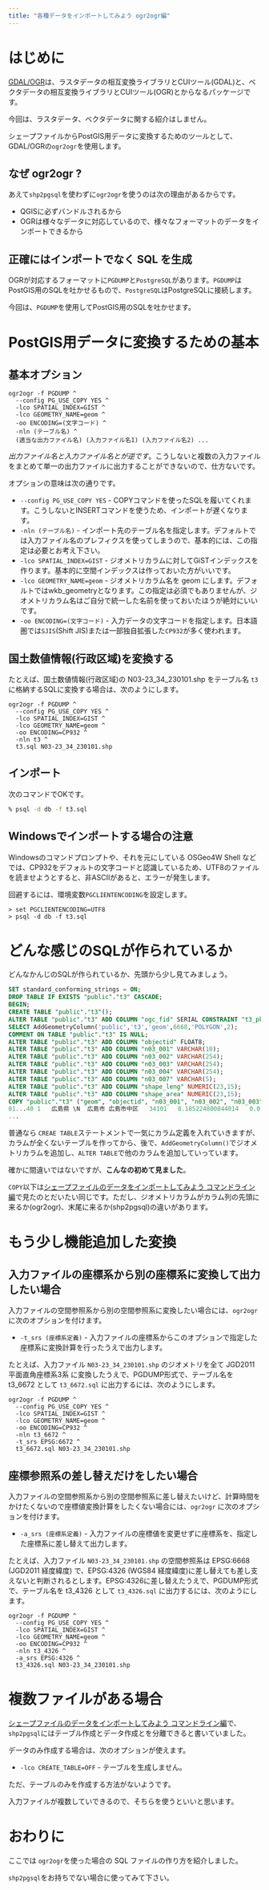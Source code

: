 ```yaml
---
title: "各種データをインポートしてみよう ogr2ogr編"
---
```


# はじめに

[GDAL/OGR](https://gdal.org/index.html)は、ラスタデータの相互変換ライブラリとCUIツール(GDAL)と、ベクタデータの相互変換ライブラリとCUIツール(OGR)とからなるパッケージです。

今回は、ラスタデータ、ベクタデータに関する紹介はしません。

シェープファイルからPostGIS用データに変換するためのツールとして、GDAL/OGRの``ogr2ogr``を使用します。

## なぜ ogr2ogr ?

あえて``shp2pgsql``を使わずに``ogr2ogr``を使うのは次の理由があるからです。

  * QGISに必ずバンドルされるから
  * OGRは様々なデータに対応しているので、様々なフォーマットのデータをインポートできるから

## 正確にはインポートでなく SQL を生成

OGRが対応するフォーマットに``PGDUMP``と``PostgreSQL``があります。``PGDUMP``はPostGIS用のSQLを吐かせるもので、``PostgreSQL``はPostgreSQLに接続します。

今回は、``PGDUMP``を使用してPostGIS用のSQLを吐かせます。

# PostGIS用データに変換するための基本

## 基本オプション

```
ogr2ogr -f PGDUMP ^
  --config PG_USE_COPY YES ^
  -lco SPATIAL_INDEX=GIST ^
  -lco GEOMETRY_NAME=geom ^
  -oo ENCODING=(文字コード) ^
  -nln (テーブル名) ^
  (適当な出力ファイル名) (入力ファイル名1) (入力ファイル名2) ...
```

*出力ファイル名と入力ファイル名とが逆です*。こうしないと複数の入力ファイルをまとめて単一の出力ファイルに出力することができないので、仕方ないです。

オプションの意味は次の通りです。

  * ``--config PG_USE_COPY YES`` - COPYコマンドを使ったSQLを履いてくれます。こうしないとINSERTコマンドを使うため、インポートが遅くなります。
  * ``-nln (テーブル名)`` - インポート先のテーブル名を指定します。デフォルトでは入力ファイル名のプレフィクスを使ってしまうので、基本的には、この指定は必要とお考え下さい。
  * ``-lco SPATIAL_INDEX=GIST`` - ジオメトリカラムに対してGiSTインデックスを作ります。基本的に空間インデックスは作っておいた方がいいです。
  * ``-lco GEOMETRY_NAME=geom`` - ジオメトリカラム名を geom にします。デフォルトではwkb_geometryとなります。この指定は必須でもありませんが、ジオメトリカラム名はご自分で統一した名前を使っておいたほうが絶対にいいです。
  * ``-oo ENCODING=(文字コード)`` - 入力データの文字コードを指定します。日本語圏では``SJIS``(Shift JIS)または一部独自拡張した``CP932``が多く使われます。

## 国土数値情報(行政区域)を変換する

たとえば、国土数値情報(行政区域)の N03-23_34_230101.shp をテーブル名 ``t3`` に格納するSQLに変換する場合は、次のようにします。

```batch
ogr2ogr -f PGDUMP ^
  --config PG_USE_COPY YES ^
  -lco SPATIAL_INDEX=GIST ^
  -lco GEOMETRY_NAME=geom ^
  -oo ENCODING=CP932 ^
  -nln t3 ^
  t3.sql N03-23_34_230101.shp
```

## インポート

次のコマンドでOKです。

```sh
% psql -d db -f t3.sql
```

## Windowsでインポートする場合の注意

Windowsのコマンドプロンプトや、それを元にしている OSGeo4W Shell などでは、CP932をデフォルトの文字コードと認識しているため、UTF8のファイルを読ませようとすると、非ASCIIがあると、エラーが発生します。

回避するには、環境変数``PGCLIENTENCODING``を設定します。

```batch
> set PGCLIENTENCODING=UTF8
> psql -d db -f t3.sql
```

# どんな感じのSQLが作られているか

どんなかんじのSQLが作られているか、先頭から少し見てみましょう。

```sql
SET standard_conforming_strings = ON;
DROP TABLE IF EXISTS "public"."t3" CASCADE;
BEGIN;
CREATE TABLE "public"."t3"();
ALTER TABLE "public"."t3" ADD COLUMN "ogc_fid" SERIAL CONSTRAINT "t3_pk" PRIMARY KEY;
SELECT AddGeometryColumn('public','t3','geom',6668,'POLYGON',2);
COMMENT ON TABLE "public"."t3" IS NULL;
ALTER TABLE "public"."t3" ADD COLUMN "objectid" FLOAT8;
ALTER TABLE "public"."t3" ADD COLUMN "n03_001" VARCHAR(10);
ALTER TABLE "public"."t3" ADD COLUMN "n03_002" VARCHAR(254);
ALTER TABLE "public"."t3" ADD COLUMN "n03_003" VARCHAR(254);
ALTER TABLE "public"."t3" ADD COLUMN "n03_004" VARCHAR(254);
ALTER TABLE "public"."t3" ADD COLUMN "n03_007" VARCHAR(5);
ALTER TABLE "public"."t3" ADD COLUMN "shape_leng" NUMERIC(23,15);
ALTER TABLE "public"."t3" ADD COLUMN "shape_area" NUMERIC(23,15);
COPY "public"."t3" ("geom", "objectid", "n03_001", "n03_002", "n03_003", "n03_004", "n03_007", "shape_leng", "shape_area") FROM STDIN;
01...40	1	広島県	\N	広島市	広島市中区	34101	0.185224800844014	0.001501901176319
...
```

普通なら ``CREAE TABLE``ステートメントで一気にカラム定義を入れていきますが、カラムが全くないテーブルを作ってから、後で、``AddGeometryColumn()``でジオメトリカラムを追加し、``ALTER TABLE``で他のカラムを追加していっています。

確かに間違いではないですが、**こんなの初めて見ました**。

``COPY``以下は[シェープファイルのデータをインポートしてみよう コマンドライン編](import-cli)で見たのとだいたい同じです。ただし、ジオメトリカラムがカラム列の先頭に来るか(ogr2ogr)、末尾に来るか(shp2pgsql)の違いがあります。

# もう少し機能追加した変換

## 入力ファイルの座標系から別の座標系に変換して出力したい場合

入力ファイルの空間参照系から別の空間参照系に変換したい場合には、``ogr2ogr`` に次のオプションを付けます。

  * ``-t_srs (座標系定義)`` - 入力ファイルの座標系からこのオプションで指定した座標系に変換計算を行ったうえで出力します。

たとえば、入力ファイル ``N03-23_34_230101.shp`` のジオメトリを全て JGD2011 平面直角座標系3系 に変換したうえで、PGDUMP形式で、テーブル名を t3_6672 として ``t3_6672.sql`` に出力するには、次のようにします。

```batch
ogr2ogr -f PGDUMP ^
  --config PG_USE_COPY YES ^
  -lco SPATIAL_INDEX=GIST ^
  -lco GEOMETRY_NAME=geom ^
  -oo ENCODING=CP932 ^
  -nln t3_6672 ^
  -t_srs EPSG:6672 ^
  t3_6672.sql N03-23_34_230101.shp
```


## 座標参照系の差し替えだけをしたい場合

入力ファイルの空間参照系から別の空間参照系に差し替えたいけど、計算時間をかけたくないので座標値変換計算をしたくない場合には、``ogr2ogr`` に次のオプションを付けます。

  * ``-a_srs (座標系定義)`` - 入力ファイルの座標値を変更せずに座標系を、指定した座標系に差し替えて出力します。

たとえば、入力ファイル ``N03-23_34_230101.shp`` の空間参照系は EPSG:6668 (JGD2011 経度緯度) で、EPSG:4326 (WGS84 経度緯度)に差し替えても差し支えないと判断されるとします。EPSG:4326に差し替えたうえで、PGDUMP形式で、テーブル名を t3_4326 として ``t3_4326.sql`` に出力するには、次のようにします。

```batch
ogr2ogr -f PGDUMP ^
  --config PG_USE_COPY YES ^
  -lco SPATIAL_INDEX=GIST ^
  -lco GEOMETRY_NAME=geom ^
  -oo ENCODING=CP932 ^
  -nln t3_4326 ^
  -a_srs EPSG:4326 ^
  t3_4326.sql N03-23_34_230101.shp
```

# 複数ファイルがある場合

[シェープファイルのデータをインポートしてみよう コマンドライン編](import-cli)で、``shp2pgsql``にはテーブル作成とデータ作成とを分離できると書いていました。

データのみ作成する場合は、次のオプションが使えます。

  * ``-lco CREATE_TABLE=OFF`` - テーブルを生成しません。

ただ、テーブルのみを作成する方法がないようです。

入力ファイルが複数していできるので、そちらを使うといいと思います。

# おわりに

ここでは ``ogr2ogr``を使った場合の SQL ファイルの作り方を紹介しました。

``shp2pgsql``をお持ちでない場合に使ってみて下さい。
